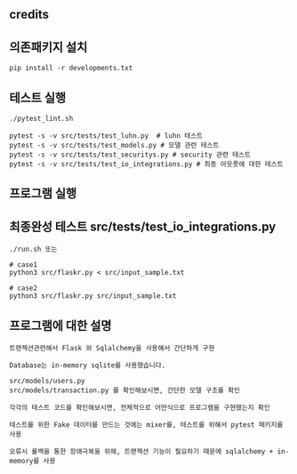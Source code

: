 ## credits

## 의존패키지 설치
```
pip install -r developments.txt
```

## 테스트 실행
```
./pytest_lint.sh

pytest -s -v src/tests/test_luhn.py  # luhn 테스트
pytest -s -v src/tests/test_models.py # 모델 관련 테스트
pytest -s -v src/tests/test_securitys.py # security 관련 테스트
pytest -s -v src/tests/test_io_integrations.py # 최종 아웃풋에 대한 테스트
```

## 프로그램 실행
## 최종완성 테스트 src/tests/test_io_integrations.py
```
./run.sh 또는 

# case1
python3 src/flaskr.py < src/input_sample.txt

# case2
python3 src/flaskr.py src/input_sample.txt

```

## 프로그램에 대한 설명
```
트랜젝션관련해서 Flask 와 Sqlalchemy을 사용해서 간단하게 구현

Database는 in-memory sqlite를 사용했습니다. 

src/models/users.py
src/models/transaction.py 를 확인해보시면, 간단한 모델 구조를 확인

각각의 테스트 코드를 확인해보시면, 전체적으로 어떤식으로 프로그램을 구현했는지 확인

테스트를 위한 Fake 데이터를 만드는 것에는 mixer를, 테스트를 위해서 pytest 패키지를 사용

오류시 롤백을 통한 장애극복을 위해, 트랜젝션 기능이 필요하기 때문에 sqlalchemy + in-memory를 사용

```
